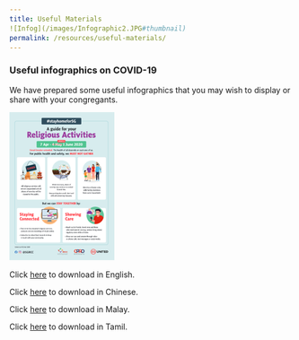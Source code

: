 ```yaml
---
title: Useful Materials
![Infog](/images/Infographic2.JPG#thumbnail)
permalink: /resources/useful-materials/
---
```


### Useful infographics on COVID-19

We have prepared some useful infographics that you may wish to display or share with your congregants.

![Infographic](/images/infographic.png)

Click [here](/media/FA_200427_MCCY_IRCCSG_CircuitBreaker_EN.pdf) to download in English.

Click [here](/media/FA_200427_MCCY_IRCCSG_CircuitBreaker_CN.pdf) to download in Chinese.

Click [here](/media/FA_200427_MCCY_IRCCSG_CircuitBreaker_ML.pdf) to download in Malay.

Click [here](/media/FA_200427_MCCY_IRCCSG_CircuitBreaker_TM.pdf) to download in Tamil.

